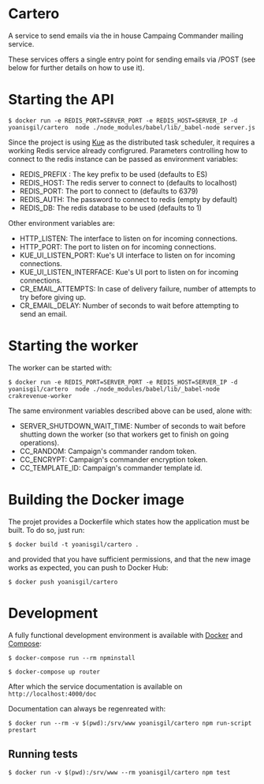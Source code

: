 # Cartero

A service to send emails via the in house Campaing Commander mailing service.
 
These services offers a single entry point for sending emails via /POST (see below for further details on how to 
use it).

# Starting the API
    
    $ docker run -e REDIS_PORT=SERVER_PORT -e REDIS_HOST=SERVER_IP -d yoanisgil/cartero  node ./node_modules/babel/lib/_babel-node server.js
    
Since the project is using [Kue](https://github.com/Automattic/kue) as the distributed task scheduler, it requires a working Redis service already configrured. Parameters controlling how to connect to the redis instance can be passed as environment variables:

- REDIS_PREFIX : The key prefix to be used (defaults to ES)
- REDIS_HOST: The redis server to connect to (defaults to localhost)
- REDIS_PORT: The port to connect to (defaults to 6379)
- REDIS_AUTH: The password to connect to redis (empty by default)
- REDIS_DB: The redis database to be used (defaults to 1)

Other environment variables are:

- HTTP_LISTEN: The interface to listen on for incoming connections.
- HTTP_PORT: The port to listen on for incoming connections.
- KUE_UI_LISTEN_PORT: Kue's UI interface to listen on for incoming connections.
- KUE_UI_LISTEN_INTERFACE: Kue's UI port to listen on for incoming connections.
- CR_EMAIL_ATTEMPTS: In case of delivery failure, number of attempts to try before giving up.
- CR_EMAIL_DELAY: Number of seconds to wait before attempting to send an email.

    
# Starting the worker

The worker can be started with:

    $ docker run -e REDIS_PORT=SERVER_PORT -e REDIS_HOST=SERVER_IP -d yoanisgil/cartero  node ./node_modules/babel/lib/_babel-node crakrevenue-worker
    
The same environment variables described above can be used, alone with:

- SERVER_SHUTDOWN_WAIT_TIME: Number of seconds to wait before shutting down the worker (so that workers get to finish on going operations).
- CC_RANDOM: Campaign's commander random token.
- CC_ENCRYPT: Campaign's commander encryption token. 
- CC_TEMPLATE_ID: Campaign's commander template id. 

# Building the Docker image

The projet provides a Dockerfile which states how the application must be built. To do so, just run:

    $ docker build -t yoanisgil/cartero .
    
and provided that you have sufficient permissions, and that the new image works as expected, you can push to Docker Hub:

    $ docker push yoanisgil/cartero

# Development

A fully functional development environment is available with [Docker](https://docs.docker.com/installation/) and [Compose](https://docs.docker.com/compose/install/):
    
    $ docker-compose run --rm npminstall
    
    $ docker-compose up router

After which the service documentation is available on `http://localhost:4000/doc`

Documentation can always be regenreated with:

    $ docker run --rm -v $(pwd):/srv/www yoanisgil/cartero npm run-script prestart
    
## Running tests

    $ docker run -v $(pwd):/srv/www --rm yoanisgil/cartero npm test
